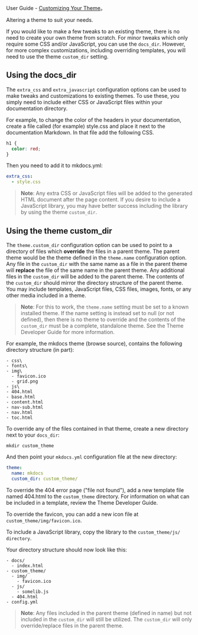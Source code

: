 User Guide - [Customizing Your Theme](https://www.mkdocs.org/user-guide/customizing-your-theme/)。

Altering a theme to suit your needs.

If you would like to make a few tweaks to an existing theme, there is no need to create your own theme from scratch. For minor tweaks which only require some CSS and/or JavaScript, you can use the `docs_dir`. However, for more complex customizations, including overriding templates, you will need to use the theme `custom_dir` setting.

## Using the docs_dir

The `extra_css` and `extra_javascript` configuration options can be used to make tweaks and customizations to existing themes. To use these, you simply need to include either CSS or JavaScript files within your documentation directory.

For example, to change the color of the headers in your documentation, create a file called (for example) style.css and place it next to the documentation Markdown. In that file add the following CSS.

```css
h1 {
  color: red;
}
```

Then you need to add it to mkdocs.yml:

```YAML
extra_css:
  - style.css
```

> **Note**: Any extra CSS or JavaScript files will be added to the generated HTML document after the page content. If you desire to include a JavaScript library, you may have better success including the library by using the theme `custom_dir`.

## Using the theme custom_dir

The `theme.custom_dir` configuration option can be used to point to a directory of files which **override** the files in a parent theme. The parent theme would be the theme defined in the `theme.name` configuration option. Any file in the `custom_dir` with the same name as a file in the parent theme will **replace** the file of the same name in the parent theme. Any additional files in the `custom_dir` will be added to the parent theme. The contents of the `custom_dir` should mirror the directory structure of the parent theme. You may include templates, JavaScript files, CSS files, images, fonts, or any other media included in a theme.

> **Note**: For this to work, the `theme.name` setting must be set to a known installed theme. If the name setting is instead set to null (or not defined), then there is no theme to override and the contents of the `custom_dir` must be a complete, standalone theme. See the Theme Developer Guide for more information.

For example, the mkdocs theme (browse source), contains the following directory structure (in part):

```
- css\
- fonts\
- img\
  - favicon.ico
  - grid.png
- js\
- 404.html
- base.html
- content.html
- nav-sub.html
- nav.html
- toc.html
```

To override any of the files contained in that theme, create a new directory next to your `docs_dir`:

```Shell
mkdir custom_theme
```

And then point your `mkdocs.yml` configuration file at the new directory:

```YAML
theme:
  name: mkdocs
  custom_dir: custom_theme/
```

To override the 404 error page ("file not found"), add a new template file named 404.html to the `custom_theme` directory. For information on what can be included in a template, review the Theme Developer Guide.

To override the favicon, you can add a new icon file at `custom_theme/img/favicon.ico`.

To include a JavaScript library, copy the library to the `custom_theme/js/ directory`.

Your directory structure should now look like this:

```
- docs/
  - index.html
- custom_theme/
  - img/
    - favicon.ico
  - js/
    - somelib.js
  - 404.html
- config.yml
```

> **Note**: Any files included in the parent theme (defined in name) but not included in the `custom_dir` will still be utilized. The `custom_dir` will only override/replace files in the parent theme.
